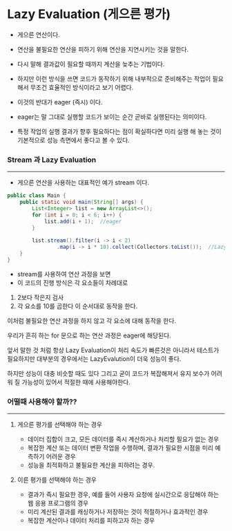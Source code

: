 # Lazy Evaluation (게으른 평가)


- 게으른 연산이다.
- 연산을 불필요한 연산을 피하기 위해 연산을 지연시키는 것을 말한다.
- 다시 말해 결과값이 필요할 때까지 계산을 늦추는 기법이다.
- 하지만 이런 방식을 쓰면 코드가 동작하기 위해 내부적으로 준비해주는 작업이 필요해서 무조건 효율적인 방식이라고 보기 어렵다.

- 이것의 반대가 eager (즉시) 이다.
- eager는 말 그대로 실행할 코드가 보이는 순간 곧바로 실행된다는 의미이다.
- 특정 작업의 실행 결과가 향후 필요하다는 점이 확실하다면 미리 실행 해 놓는 것이 기본적으로 성능 측면에서 좋다고 볼 수 있다.



### Stream 과 Lazy Evaluation
---

- 게으른 연산을 사용하는 대표적인 예가 stream 이다.


```java
public class Main {  
    public static void main(String[] args) {  
        List<Integer> list = new ArrayList<>();  
        for (int i = 0; i < 6; i++) {  
            list.add(i + 1);  //eager
        }  
  
        list.stream().filter(i -> i < 2)  
                .map(i -> i * 10).collect(Collectors.toList());  //Lazy
    }  
}
```

- stream를 사용하여 연산 과정을 보면 
- 이 코드의 진행 방식은 각 요소들이 차례대로
1. 2보다 작은지 검사
2. 각 요소를 10를 곱한다 
이 순서대로 동작을 한다.

이처럼 불필요한 연산 과정을 하지 않고 각 요소에 대해 동작을 한다.

우리가 흔히 하는 for 문으로 하는 연산 과정은 eager에 해당된다.


앞서 말한 것 처럼 항상 Lazy Evaluation이 처리 속도가 빠른것은 아니라서 테스트가 필요하지만 대부분의 경우에서는 LazyEvalution이 더욱 성능이 좋다.

하지만 성능이 대충 비슷할 때도 있다 그리고 굳이 코드가 복잡해져서 유지 보수가 어려워 질 가능성이 있어서 적절한 때에 사용해야한다.



### 어떨때 사용해야 할까??
---

1. 게으른 평가를 선택해야 하는 경우
	- 데이터 집합이 크고, 모든 데이터를 즉시 계산하거나 처리할 필요가 없는 경우 
	- 복잡한 계산 또는 데이터 변환 작업을 수행하며, 결과가 필요한 시점을 미리 예측하기 어려운 경우
	- 성능을 최적화하고 불필요한 계산을 피하려는 경우.

2. 이른 평가를 선택해야 하는 경우
	 -  결과가 즉시 필요한 경우, 예를 들어 사용자 요청에 실시간으로 응답해야 하는 웹 응용 프로그램의 경우
	 - 미리 계산된 결과를 캐싱하거나 저장하는 것이 적절하거나 효과적인 경우
	 - 복잡한 계산이나 데이터 처리를 피하고자 하는 경우
